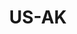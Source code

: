 ---
post_id:    2021-US-AK
title:      US-AK
images:
  - ext:    00.jpg
    width:  2400
    height: 3000
---